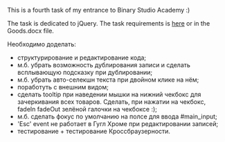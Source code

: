 ﻿This is a fourth task of my entrance to Binary Studio Academy :)

The task is dedicated to jQuery. The task requirements is <a href="https://docs.google.com/document/d/176KJjpd2aHX50QAVZcJJilVIPX9A7i0_mTYGBosy1i0/edit">here</a> or in the Goods.docx file.

Необходимо доделать:
- структурирование и редактирование кода;
- м.б. убрать возможность дублирования записи и сделать всплывающую подсказку при дублировании;
- м.б. убрать авто-селекшн текста при двойном клике на нём;
- поработуть с внешним видом;
- сделать tooltip при наведении мышки на нижний чекбокс для зачеркивания всех товаров. Сделать, при нажатии на чекбокс, fadeIn fadeOut зелёной галочки на чекбоксе :);
- м.б. сделать фокус по умолчанию на полсе для ввода #main_input;
- 'Esc' event не работает в Гугл Хроме при редактировании записей;
- тестирование + тестирование Кроссбраузерности.


